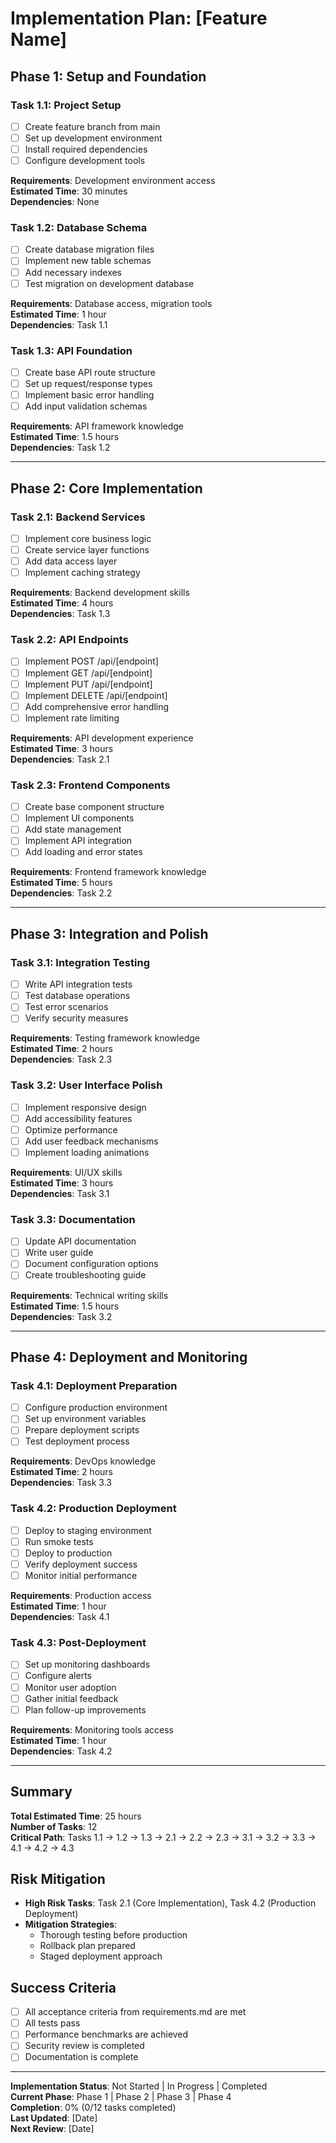 # Implementation Plan: [Feature Name]

## Phase 1: Setup and Foundation

### Task 1.1: Project Setup

- [ ] Create feature branch from main
- [ ] Set up development environment
- [ ] Install required dependencies
- [ ] Configure development tools

**Requirements**: Development environment access  
**Estimated Time**: 30 minutes  
**Dependencies**: None

### Task 1.2: Database Schema

- [ ] Create database migration files
- [ ] Implement new table schemas
- [ ] Add necessary indexes
- [ ] Test migration on development database

**Requirements**: Database access, migration tools  
**Estimated Time**: 1 hour  
**Dependencies**: Task 1.1

### Task 1.3: API Foundation

- [ ] Create base API route structure
- [ ] Set up request/response types
- [ ] Implement basic error handling
- [ ] Add input validation schemas

**Requirements**: API framework knowledge  
**Estimated Time**: 1.5 hours  
**Dependencies**: Task 1.2

---

## Phase 2: Core Implementation

### Task 2.1: Backend Services

- [ ] Implement core business logic
- [ ] Create service layer functions
- [ ] Add data access layer
- [ ] Implement caching strategy

**Requirements**: Backend development skills  
**Estimated Time**: 4 hours  
**Dependencies**: Task 1.3

### Task 2.2: API Endpoints

- [ ] Implement POST /api/[endpoint]
- [ ] Implement GET /api/[endpoint]
- [ ] Implement PUT /api/[endpoint]
- [ ] Implement DELETE /api/[endpoint]
- [ ] Add comprehensive error handling
- [ ] Implement rate limiting

**Requirements**: API development experience  
**Estimated Time**: 3 hours  
**Dependencies**: Task 2.1

### Task 2.3: Frontend Components

- [ ] Create base component structure
- [ ] Implement UI components
- [ ] Add state management
- [ ] Implement API integration
- [ ] Add loading and error states

**Requirements**: Frontend framework knowledge  
**Estimated Time**: 5 hours  
**Dependencies**: Task 2.2

---

## Phase 3: Integration and Polish

### Task 3.1: Integration Testing

- [ ] Write API integration tests
- [ ] Test database operations
- [ ] Test error scenarios
- [ ] Verify security measures

**Requirements**: Testing framework knowledge  
**Estimated Time**: 2 hours  
**Dependencies**: Task 2.3

### Task 3.2: User Interface Polish

- [ ] Implement responsive design
- [ ] Add accessibility features
- [ ] Optimize performance
- [ ] Add user feedback mechanisms
- [ ] Implement loading animations

**Requirements**: UI/UX skills  
**Estimated Time**: 3 hours  
**Dependencies**: Task 3.1

### Task 3.3: Documentation

- [ ] Update API documentation
- [ ] Write user guide
- [ ] Document configuration options
- [ ] Create troubleshooting guide

**Requirements**: Technical writing skills  
**Estimated Time**: 1.5 hours  
**Dependencies**: Task 3.2

---

## Phase 4: Deployment and Monitoring

### Task 4.1: Deployment Preparation

- [ ] Configure production environment
- [ ] Set up environment variables
- [ ] Prepare deployment scripts
- [ ] Test deployment process

**Requirements**: DevOps knowledge  
**Estimated Time**: 2 hours  
**Dependencies**: Task 3.3

### Task 4.2: Production Deployment

- [ ] Deploy to staging environment
- [ ] Run smoke tests
- [ ] Deploy to production
- [ ] Verify deployment success
- [ ] Monitor initial performance

**Requirements**: Production access  
**Estimated Time**: 1 hour  
**Dependencies**: Task 4.1

### Task 4.3: Post-Deployment

- [ ] Set up monitoring dashboards
- [ ] Configure alerts
- [ ] Monitor user adoption
- [ ] Gather initial feedback
- [ ] Plan follow-up improvements

**Requirements**: Monitoring tools access  
**Estimated Time**: 1 hour  
**Dependencies**: Task 4.2

---

## Summary

**Total Estimated Time**: 25 hours  
**Number of Tasks**: 12  
**Critical Path**: Tasks 1.1 → 1.2 → 1.3 → 2.1 → 2.2 → 2.3 → 3.1 → 3.2 → 3.3 → 4.1 → 4.2 → 4.3

## Risk Mitigation

- **High Risk Tasks**: Task 2.1 (Core Implementation), Task 4.2 (Production Deployment)
- **Mitigation Strategies**:
  - Thorough testing before production
  - Rollback plan prepared
  - Staged deployment approach

## Success Criteria

- [ ] All acceptance criteria from requirements.md are met
- [ ] All tests pass
- [ ] Performance benchmarks are achieved
- [ ] Security review is completed
- [ ] Documentation is complete

---

**Implementation Status**: Not Started | In Progress | Completed  
**Current Phase**: Phase 1 | Phase 2 | Phase 3 | Phase 4  
**Completion**: 0% (0/12 tasks completed)  
**Last Updated**: [Date]  
**Next Review**: [Date]
